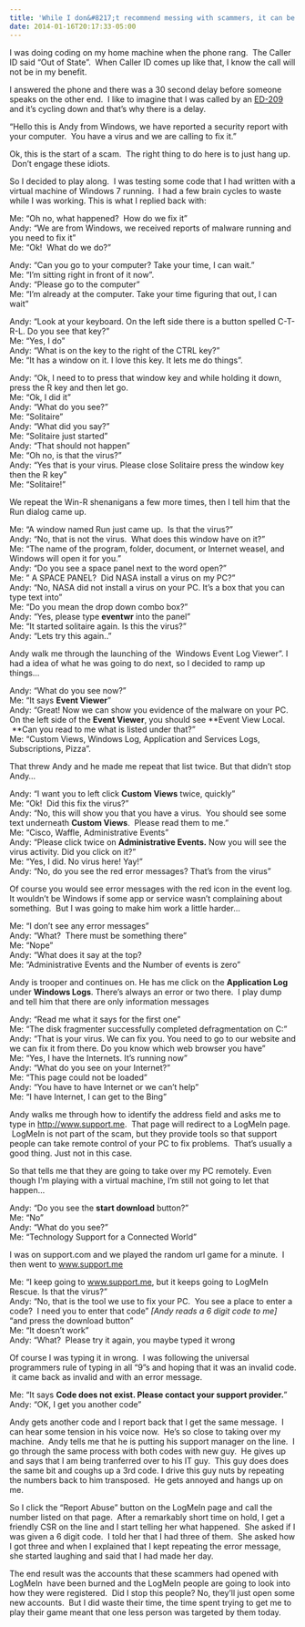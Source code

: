```yaml
---
title: 'While I don&#8217;t recommend messing with scammers, it can be entertaining'
date: 2014-01-16T20:17:33-05:00
---
```

I was doing coding on my home machine when the phone rang.  The Caller ID said &#8220;Out of State&#8221;.  When Caller ID comes up like that, I know the call will not be in my benefit.

I answered the phone and there was a 30 second delay before someone speaks on the other end.  I like to imagine that I was called by an [ED-209](http://www.omnicorp.com/products/ed-209.php) and it&#8217;s cycling down and that&#8217;s why there is a delay.

&#8220;Hello this is Andy from Windows, we have reported a security report with your computer.  You have a virus and we are calling to fix it.&#8221;

Ok, this is the start of a scam.  The right thing to do here is to just hang up.  Don&#8217;t engage these idiots.

So I decided to play along.  I was testing some code that I had written with a virtual machine of Windows 7 running.  I had a few brain cycles to waste while I was working. This is what I replied back with:

Me: &#8220;Oh no, what happened?  How do we fix it&#8221;  
Andy: &#8220;We are from Windows, we received reports of malware running and you need to fix it&#8221;  
Me: &#8220;Ok!  What do we do?&#8221;

Andy: &#8220;Can you go to your computer? Take your time, I can wait.&#8221;  
Me: &#8220;I&#8217;m sitting right in front of it now&#8221;.  
Andy: &#8220;Please go to the computer&#8221;  
Me: &#8220;I&#8217;m already at the computer. Take your time figuring that out, I can wait&#8221;

Andy: &#8220;Look at your keyboard. On the left side there is a button spelled C-T-R-L. Do you see that key?&#8221;  
Me: &#8220;Yes, I do&#8221;  
Andy: &#8220;What is on the key to the right of the CTRL key?&#8221;  
Me: &#8220;It has a window on it. I love this key. It lets me do things&#8221;.

Andy: &#8220;Ok, I need to to press that window key and while holding it down, press the R key and then let go.  
Me: &#8220;Ok, I did it&#8221;  
Andy: &#8220;What do you see?&#8221;  
Me: &#8220;Solitaire&#8221;  
Andy: &#8220;What did you say?&#8221;  
Me: &#8220;Solitaire just started&#8221;  
Andy: &#8220;That should not happen&#8221;  
Me: &#8220;Oh no, is that the virus?&#8221;  
Andy: &#8220;Yes that is your virus. Please close Solitaire press the window key then the R key&#8221;  
Me: &#8220;Solitaire!&#8221;

We repeat the Win-R shenanigans a few more times, then I tell him that the Run dialog came up.

Me: &#8220;A window named Run just came up.  Is that the virus?&#8221;  
Andy: &#8220;No, that is not the virus.  What does this window have on it?&#8221;  
Me: &#8220;The name of the program, folder, document, or Internet weasel, and Windows will open it for you.&#8221;  
Andy: &#8220;Do you see a space panel next to the word open?&#8221;  
Me: &#8221; A SPACE PANEL?  Did NASA install a virus on my PC?&#8221;  
Andy: &#8220;No, NASA did not install a virus on your PC. It&#8217;s a box that you can type text into&#8221;  
Me: &#8220;Do you mean the drop down combo box?&#8221;  
Andy: &#8220;Yes, please type **eventwr** into the panel&#8221;  
Me: &#8220;It started solitaire again. Is this the virus?&#8221;  
Andy: &#8220;Lets try this again..&#8221;

Andy walk me through the launching of the  Windows Event Log Viewer&#8221;. I had a idea of what he was going to do next, so I decided to ramp up things&#8230;

Andy: &#8220;What do you see now?&#8221;  
Me: &#8220;It says **Event Viewer**&#8221;  
Andy: &#8220;Great! Now we can show you evidence of the malware on your PC. On the left side of the **Event Viewer**, you should see **Event View Local.  **Can you read to me what is listed under that?&#8221;  
Me: &#8220;Custom Views, Windows Log, Application and Services Logs, Subscriptions, Pizza&#8221;.

That threw Andy and he made me repeat that list twice. But that didn&#8217;t stop Andy&#8230;

Andy: &#8220;I want you to left click **Custom Views** twice, quickly&#8221;  
Me: &#8220;Ok!  Did this fix the virus?&#8221;  
Andy: &#8220;No, this will show you that you have a virus.  You should see some text underneath **Custom Views**.  Please read them to me.&#8221;  
Me: &#8220;Cisco, Waffle, Administrative Events&#8221;  
Andy: &#8220;Please click twice on **Administrative Events.** Now you will see the virus activity. Did you click on it?&#8221;  
Me: &#8220;Yes, I did. No virus here! Yay!&#8221;  
Andy: &#8220;No, do you see the red error messages? That&#8217;s from the virus&#8221;

Of course you would see error messages with the red icon in the event log. It wouldn&#8217;t be Windows if some app or service wasn&#8217;t complaining about something.  But I was going to make him work a little harder&#8230;

Me: &#8220;I don&#8217;t see any error messages&#8221;  
Andy: &#8220;What?  There must be something there&#8221;  
Me: &#8220;Nope&#8221;  
Andy: &#8220;What does it say at the top?  
Me: &#8220;Administrative Events and the Number of events is zero&#8221;

Andy is trooper and continues on. He has me click on the **Application Log** under **Windows Logs**. There&#8217;s always an error or two there.  I play dump and tell him that there are only information messages

Andy: &#8220;Read me what it says for the first one&#8221;  
Me: &#8220;The disk fragmenter successfully completed defragmentation on C:&#8221;  
Andy: &#8220;That is your virus. We can fix you. You need to go to our website and we can fix it from there. Do you know which web browser you have&#8221;  
Me: &#8220;Yes, I have the Internets. It&#8217;s running now&#8221;  
Andy: &#8220;What do you see on your Internet?&#8221;  
Me: &#8220;This page could not be loaded&#8221;  
Andy: &#8220;You have to have Internet or we can&#8217;t help&#8221;  
Me: &#8220;I have Internet, I can get to the Bing&#8221;

Andy walks me through how to identify the address field and asks me to type in http://www.support.me.  That page will redirect to a LogMeIn page.  LogMeIn is not part of the scam, but they provide tools so that support people can take remote control of your PC to fix problems.  That&#8217;s usually a good thing. Just not in this case.

So that tells me that they are going to take over my PC remotely. Even though I&#8217;m playing with a virtual machine, I&#8217;m still not going to let that happen&#8230;

Andy: &#8220;Do you see the **start download** button?&#8221;  
Me: &#8220;No&#8221;  
Andy: &#8220;What do you see?&#8221;  
Me: &#8220;Technology Support for a Connected World&#8221;

I was on support.com and we played the random url game for a minute.  I then went to www.support.me

Me: &#8220;I keep going to www.support.me, but it keeps going to LogMeIn Rescue. Is that the virus?&#8221;  
Andy: &#8220;No, that is the tool we use to fix your PC.  You see a place to enter a code?  I need you to enter that code&#8221; _[Andy reads a 6 digit code to me]_ &#8220;and press the download button&#8221;  
Me: &#8220;It doesn&#8217;t work&#8221;  
Andy: &#8220;What?  Please try it again, you maybe typed it wrong

Of course I was typing it in wrong.  I was following the universal programmers rule of typing in all &#8220;9&#8221;s and hoping that it was an invalid code.  it came back as invalid and with an error message.

Me: &#8220;It says **Code does not exist. Please contact your support provider.**&#8221;  
Andy: &#8220;OK, I get you another code&#8221;

Andy gets another code and I report back that I get the same message.  I can hear some tension in his voice now.  He&#8217;s so close to taking over my machine.  Andy tells me that he is putting his support manager on the line.  I go through the same process with both codes with new guy.  He gives up and says that I am being tranferred over to his IT guy.  This guy does does the same bit and coughs up a 3rd code. I drive this guy nuts by repeating the numbers back to him transposed.  He gets annoyed and hangs up on me.

So I click the &#8220;Report Abuse&#8221; button on the LogMeIn page and call the number listed on that page.  After a remarkably short time on hold, I get a friendly CSR on the line and I start telling her what happened.  She asked if I was given a 6 digit code.  I told her that I had three of them.  She asked how I got three and when I explained that I kept repeating the error message, she started laughing and said that I had made her day.

The end result was the accounts that these scammers had opened with LogMeIn  have been burned and the LogMeIn people are going to look into how they were registered.  Did I stop this people? No, they&#8217;ll just open some new accounts.  But I did waste their time, the time spent trying to get me to play their game meant that one less person was targeted by them today.
